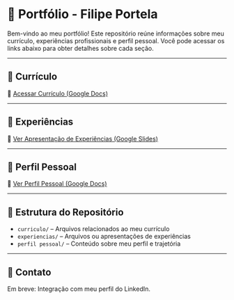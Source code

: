 # 💼 Portfólio - Filipe Portela

Bem-vindo ao meu portfólio! Este repositório reúne informações sobre meu currículo, experiências profissionais e perfil pessoal. Você pode acessar os links abaixo para obter detalhes sobre cada seção.

---

## 📄 Currículo

🔗 [Acessar Currículo (Google Docs)](https://docs.google.com/document/d/1DTQAo9F4-kM-NLoRLlWnbqeOAgMZoQnkxlZ3JR-D1oo/edit?usp=sharing)

---

## 🧠 Experiências

🔗 [Ver Apresentação de Experiências (Google Slides)](https://docs.google.com/presentation/d/1PzWjHssBTuI-dqZLR2BiOO_ljqP7MmSufZMEZBidUmE/edit?usp=sharing)

---

## 👤 Perfil Pessoal

🔗 [Ver Perfil Pessoal (Google Docs)](https://docs.google.com/document/d/1ylj_rKnrFBB2jWUv4lfWovFGe0SmF5tZy6QAeXYefKQ/edit?usp=sharing)

---

## 📁 Estrutura do Repositório

- `curriculo/` – Arquivos relacionados ao meu currículo
- `experiencias/` – Arquivos ou apresentações de experiências
- `perfil pessoal/` – Conteúdo sobre meu perfil e trajetória

---

## 📌 Contato

Em breve: Integração com meu perfil do LinkedIn.

